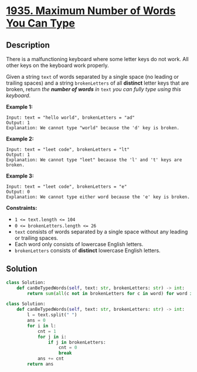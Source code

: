 # [1935. Maximum Number of Words You Can Type](https://leetcode.com/problems/maximum-number-of-words-you-can-type/description/?envType=daily-question&envId=2025-09-15)

## Description

There is a malfunctioning keyboard where some letter keys do not work. All other keys on the keyboard work properly.

Given a string `text` of words separated by a single space (no leading or trailing spaces) and a string `brokenLetters` of all **distinct** letter keys that are broken, return *the **number of words** in* `text` *you can fully type using this keyboard*.

**Example 1:**

```
Input: text = "hello world", brokenLetters = "ad"
Output: 1
Explanation: We cannot type "world" because the 'd' key is broken.

```

**Example 2:**

```
Input: text = "leet code", brokenLetters = "lt"
Output: 1
Explanation: We cannot type "leet" because the 'l' and 't' keys are broken.

```

**Example 3:**

```
Input: text = "leet code", brokenLetters = "e"
Output: 0
Explanation: We cannot type either word because the 'e' key is broken.

```

**Constraints:**

- `1 <= text.length <= 104`
- `0 <= brokenLetters.length <= 26`
- `text` consists of words separated by a single space without any leading or trailing spaces.
- Each word only consists of lowercase English letters.
- `brokenLetters` consists of **distinct** lowercase English letters.

## Solution

```python
class Solution:
    def canBeTypedWords(self, text: str, brokenLetters: str) -> int:
        return sum(all(c not in brokenLetters for c in word) for word in text.split())
```

```python
class Solution:
    def canBeTypedWords(self, text: str, brokenLetters: str) -> int:
        l = text.split(" ")
        ans = 0
        for i in l:
            cnt = 1
            for j in i:
                if j in brokenLetters:
                    cnt = 0
                    break
            ans += cnt
        return ans
```